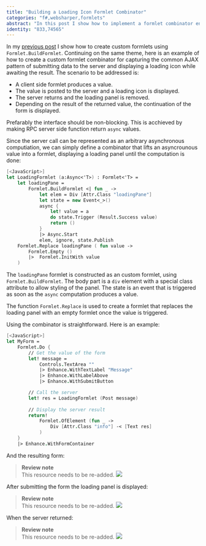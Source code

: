 ```yaml
---
title: "Building a Loading Icon Formlet Combinator"
categories: "f#,websharper,formlets"
abstract: "In this post I show how to implement a formlet combinator encapsulating the common AJAX pattern of displaying a loading icon while submitting values to the server and waiting for a response."
identity: "833,74565"
---
```

In my [previous post](/user/joel.bjornson/20110516-creating-custom-formlet-controls.md) I show how to create custom formlets using `Formlet.BuildFormlet`. Continuing on the same theme, here is an example of how to create a custom formlet combinator for capturing the common AJAX pattern of submitting data to the server and displaying a loading icon while awaiting the result. The scenario to be addressed is:

 * A client side formlet produces a value.
 * The value is posted to the server and a loading icon is displayed.
 * The server returns and the loading panel is removed.
 * Depending on the result of the returned value, the continuation of the form is displayed.

Prefarably the interface should be non-blocking. This is acchieved by making RPC server side function return `async` values.

Since the server call can be represented as an arbitrary asynchronous computiation, we can simply define a combinator that lifts an asyncrounous value into a formlet, displaying a loading panel until the computation is done:

```fsharp
[<JavaScript>]
let LoadingFormlet (a:Async<'T>) : Formlet<'T> =
    let loadingPane =
        Formlet.BuildFormlet <| fun _ ->
            let elem = Div [Attr.Class "loadingPane"]
            let state = new Event<_>()
            async {
                let! value = a
                do state.Trigger (Result.Success value)
                return ()
            }
            |> Async.Start
            elem, ignore, state.Publish    
    Formlet.Replace loadingPane ( fun value -> 
        Formlet.Empty () 
        |>  Formlet.InitWith value
    )
```

The `loadingPane` formlet is constructed as an custom formlet, using `Formlet.BuildFormlet`. The body part is a `div` element with a special class attribute to allow styling of the panel. The state is an event that is triggered as soon as the `async` computation produces a value.

The function `Formlet.Replace` is used to create a formlet that replaces the loading panel with an empty formlet once the value is triggered.

Using the combinator is straightforward. Here is an example:

```fsharp
[<JavaScript>]
let MyForm =
    Formlet.Do {
        // Get the value of the form
        let! message = 
            Controls.TextArea ""
            |> Enhance.WithTextLabel "Message"
            |> Enhance.WithLabelAbove
            |> Enhance.WithSubmitButton

        // Call the server
        let! res = LoadingFormlet (Post message)
        
        // Display the server result 
        return! 
            Formlet.OfElement (fun _ ->
                Div [Attr.Class "info"] -< [Text res]
            )
    }        
    |> Enhance.WithFormContainer
```

And the resulting form:

> **Review note** <br />
> This resource needs to be re-added.
> ![](http://www.intellifactory.com/ShowDigitalAsset.aspx?DigitalAsset=191)

After submitting the form the loading panel is displayed:

> **Review note** <br />
> This resource needs to be re-added.
> ![](http://www.intellifactory.com/ShowDigitalAsset.aspx?DigitalAsset=192)

When the server returned:

> **Review note** <br />
> This resource needs to be re-added.
> ![](http://www.intellifactory.com/ShowDigitalAsset.aspx?DigitalAsset=193)

